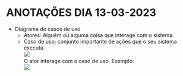 # ANOTAÇÕES DIA 13-03-2023
- Diagrama de casos de uso  
    - Atores: Alguém ou alguma coisa que interage com o sistema.
    - Caso de uso: conjunto importante de ações que o seu sistema executa.  
    <img src="https://www.macoratti.net/netuml21.gif"><br>
    O ator interage com o caso de uso.
    Exemplo:  
    <img src="https://i.stack.imgur.com/0pzVS.png"><br>